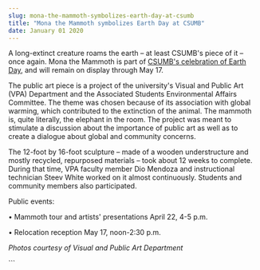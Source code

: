 ```yaml
---
slug: mona-the-mammoth-symbolizes-earth-day-at-csumb
title: "Mona the Mammoth symbolizes Earth Day at CSUMB"
date: January 01 2020
---
```


 
<p>
  A long-extinct creature roams the earth – at least CSUMB's piece of it – once
  again. Mona the Mammoth is part of
  <a
    href="https://news.csumb.edu/news/2014/apr/14/csumb-goes-green-earth-day-events"
    >CSUMB's celebration of Earth Day</a
  >, and will remain on display through May 17.
</p>
<p>
  The public art piece is a project of the university's Visual and Public Art
  (VPA) Department and the Associated Students Environmental Affairs Committee.
  The theme was chosen because of its association with global warming, which
  contributed to the extinction of the animal. The mammoth is, quite literally,
  the elephant in the room. The project was meant to stimulate a discussion
  about the importance of public art as well as to create a dialogue about
  global and community concerns.
</p>
<p>
  The 12-foot by 16-foot sculpture – made of a wooden understructure and mostly
  recycled, repurposed materials – took about 12 weeks to complete. During that
  time, VPA faculty member Dio Mendoza and instructional technician Steev White
  worked on it almost continuously. Students and community members also
  participated.
</p>
<p>Public events:</p>
<p>• Mammoth tour and artists' presentations April 22, 4-5 p.m.</p>
<p>• Relocation reception May 17, noon-2:30 p.m.</p>
<p><em>Photos courtesy of Visual and Public Art Department</em></p>
```
